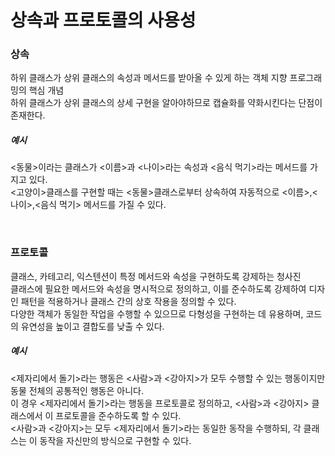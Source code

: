 # 상속과 프로토콜의 사용성

### 상속
하위 클래스가 상위 클래스의 속성과 메서드를 받아올 수 있게 하는 객체 지향 프로그래밍의 핵심 개념<br>
하위 클래스가 상위 클래스의 상세 구현을 알아야하므로 캡슐화를 약화시킨다는 단점이 존재한다.<br>

##### 예시
<동물>이라는 클래스가 <이름>과 <나이>라는 속성과 <음식 먹기>라는 메서드를 가지고 있다.<br>
<고양이>클래스를 구현할 때는 <동물>클래스로부터 상속하여 자동적으로 <이름>,<나이>,<음식 먹기> 메서드를 가질 수 있다.<br>

<br>

### 프로토콜
클래스, 카테고리, 익스텐션이 특정 메서드와 속성을 구현하도록 강제하는 청사진<br>
클래스에 필요한 메서드와 속성을 명시적으로 정의하고, 이를 준수하도록 강제하여 디자인 패턴을 적용하거나 클래스 간의 상호 작용을 정의할 수 있다. <br>
다양한 객체가 동일한 작업을 수행할 수 있으므로 다형성을 구현하는 데 유용하며, 코드의 유연성을 높이고 결합도를 낮출 수 있다.<br>

##### 예시

<제자리에서 돌기>라는 행동은 <사람>과 <강아지>가 모두 수행할 수 있는 행동이지만 동물 전체의 공통적인 행동은 아니다.<br>
이 경우 <제자리에서 돌기>라는 행동을 프로토콜로 정의하고, <사람>과 <강아지> 클래스에서 이 프로토콜을 준수하도록 할 수 있다.<br>
<사람>과 <강아지>는 모두 <제자리에서 돌기>라는 동일한 동작을 수행하되, 각 클래스는 이 동작을 자신만의 방식으로 구현할 수 있다.<br>
